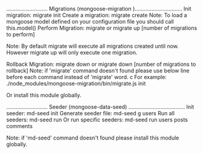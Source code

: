 ........................... Migrations (mongoose-migration )...............................
Init migration:
    migrate init
Create a migration:
    migrate create <description>
Note: To load a mongoose model defined on your configuration file you should call this.model(<model name>)
Perform Migration:
    migrate
    or
    migrate up [number of migrations to perform]
    
Note: By default migrate will execute all migrations created until now. However migrate up will only execute one migration.
    
Rollback Migration:
        migrate down
        or
        migrate down [number of migrations to rollback]
Note: if 'migrate' command doesn't found please use below line before each command instead of 'migrate' word.
c
For example:
./node_modules/mongoose-migration/bin/migrate.js  init

Or install this module globally.
        
........................... Seeder (mongoose-data-seed) .....................................
Init seeder:
    md-seed init
Generate seeder file:
    md-seed g users
Run all seeders:
    md-seed run
Or run specific seeders:
    md-seed run users posts comments

Note: if 'md-seed' command doesn't found please install this module globally.